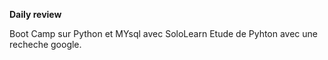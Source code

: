 **Daily review**

Boot Camp sur Python et MYsql avec SoloLearn
Etude de Pyhton avec une recheche google. 
